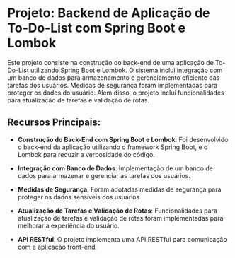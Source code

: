 # Projeto: Backend de Aplicação de To-Do-List com Spring Boot e Lombok

Este projeto consiste na construção do back-end de uma aplicação de To-Do-List utilizando Spring Boot e Lombok. O sistema inclui integração com um banco de dados para armazenamento e gerenciamento eficiente das tarefas dos usuários. Medidas de segurança foram implementadas para proteger os dados do usuário. Além disso, o projeto inclui funcionalidades para atualização de tarefas e validação de rotas.

## Recursos Principais:

- **Construção do Back-End com Spring Boot e Lombok**: Foi desenvolvido o back-end da aplicação utilizando o framework Spring Boot, e o Lombok para reduzir a verbosidade do código.

- **Integração com Banco de Dados**: Implementação de um banco de dados para armazenar e gerenciar as tarefas dos usuários.

- **Medidas de Segurança**: Foram adotadas medidas de segurança para proteger os dados sensíveis dos usuários.

- **Atualização de Tarefas e Validação de Rotas**: Funcionalidades para atualização de tarefas e validação de rotas foram implementadas para melhorar a experiência do usuário.

- **API RESTful**: O projeto implementa uma API RESTful para comunicação com a aplicação front-end.
